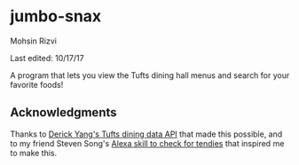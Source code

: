 # jumbo-snax
Mohsin Rizvi

Last edited: 10/17/17

A program that lets you view the Tufts dining hall menus and search for
your favorite foods!

## Acknowledgments
Thanks to [Derick Yang's Tufts dining data 
API](https://github.com/dyang108/diningdata)
that made this possible, and to my friend Steven Song's [Alexa skill to
check for tendies](https://github.com/StevieSong/TuftsDining) that
inspired me to make this.
